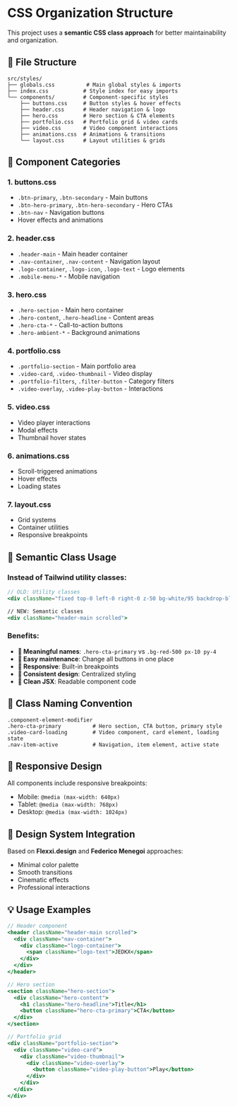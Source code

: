 # CSS Organization Structure

This project uses a **semantic CSS class approach** for better maintainability and organization.

## 📁 File Structure

```
src/styles/
├── globals.css          # Main global styles & imports
├── index.css           # Style index for easy imports
└── components/         # Component-specific styles
    ├── buttons.css     # Button styles & hover effects
    ├── header.css      # Header navigation & logo
    ├── hero.css        # Hero section & CTA elements
    ├── portfolio.css   # Portfolio grid & video cards
    ├── video.css       # Video component interactions
    ├── animations.css  # Animations & transitions
    └── layout.css      # Layout utilities & grids
```

## 🎨 Component Categories

### 1. **buttons.css**
- `.btn-primary`, `.btn-secondary` - Main buttons
- `.btn-hero-primary`, `.btn-hero-secondary` - Hero CTAs
- `.btn-nav` - Navigation buttons
- Hover effects and animations

### 2. **header.css**
- `.header-main` - Main header container
- `.nav-container`, `.nav-content` - Navigation layout
- `.logo-container`, `.logo-icon`, `.logo-text` - Logo elements
- `.mobile-menu-*` - Mobile navigation

### 3. **hero.css**
- `.hero-section` - Main hero container
- `.hero-content`, `.hero-headline` - Content areas
- `.hero-cta-*` - Call-to-action buttons
- `.hero-ambient-*` - Background animations

### 4. **portfolio.css**
- `.portfolio-section` - Main portfolio area
- `.video-card`, `.video-thumbnail` - Video display
- `.portfolio-filters`, `.filter-button` - Category filters
- `.video-overlay`, `.video-play-button` - Interactions

### 5. **video.css**
- Video player interactions
- Modal effects
- Thumbnail hover states

### 6. **animations.css**
- Scroll-triggered animations
- Hover effects
- Loading states

### 7. **layout.css**
- Grid systems
- Container utilities
- Responsive breakpoints

## 🚀 Semantic Class Usage

### Instead of Tailwind utility classes:
```jsx
// OLD: Utility classes
<div className="fixed top-0 left-0 right-0 z-50 bg-white/95 backdrop-blur-md">

// NEW: Semantic classes
<div className="header-main scrolled">
```

### Benefits:
- **🎯 Meaningful names**: `.hero-cta-primary` vs `.bg-red-500 px-10 py-4`
- **🔧 Easy maintenance**: Change all buttons in one place
- **📱 Responsive**: Built-in breakpoints
- **🎨 Consistent design**: Centralized styling
- **🧹 Clean JSX**: Readable component code

## 🎯 Class Naming Convention

```
.component-element-modifier
.hero-cta-primary          # Hero section, CTA button, primary style
.video-card-loading        # Video component, card element, loading state
.nav-item-active           # Navigation, item element, active state
```

## 📱 Responsive Design

All components include responsive breakpoints:
- Mobile: `@media (max-width: 640px)`
- Tablet: `@media (max-width: 768px)` 
- Desktop: `@media (max-width: 1024px)`

## 🎨 Design System Integration

Based on **Flexxi.design** and **Federico Menegoi** approaches:
- Minimal color palette
- Smooth transitions  
- Cinematic effects
- Professional interactions

## 💡 Usage Examples

```jsx
// Header component
<header className="header-main scrolled">
  <div className="nav-container">
    <div className="logo-container">
      <span className="logo-text">JEDKX</span>
    </div>
  </div>
</header>

// Hero section
<section className="hero-section">
  <div className="hero-content">
    <h1 className="hero-headline">Title</h1>
    <button className="hero-cta-primary">CTA</button>
  </div>
</section>

// Portfolio grid
<div className="portfolio-section">
  <div className="video-card">
    <div className="video-thumbnail">
      <div className="video-overlay">
        <button className="video-play-button">Play</button>
      </div>
    </div>
  </div>
</div>
```

